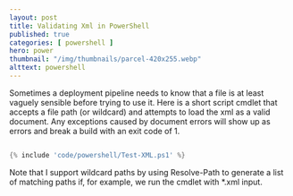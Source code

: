 ```yaml
---
layout: post
title: Validating Xml in PowerShell
published: true 
categories: [ powershell ]
hero: power
thumbnail: "/img/thumbnails/parcel-420x255.webp"
alttext: powershell
---
```


Sometimes a deployment pipeline needs to know that a file is at least vaguely sensible before trying to use it. Here is a 
short script cmdlet that accepts a file path (or wildcard) and attempts to load the xml as a valid document. Any exceptions 
caused by document errors will show up as errors and break a build with an exit code of 1.

```powershell

{% include 'code/powershell/Test-XML.ps1' %}

```

Note that I support wildcard paths by using Resolve-Path to generate a list of matching paths if, for example, we run the cmdlet 
with *.xml input.

